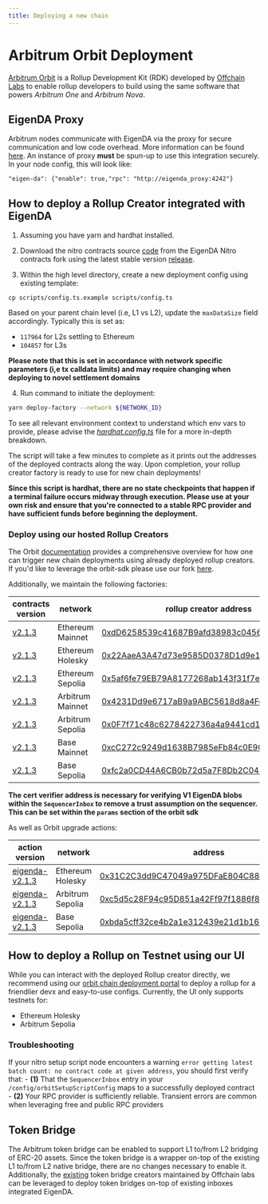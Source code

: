 ```yaml
---
title: Deploying a new chain
---
```


# Arbitrum Orbit Deployment

[Arbitrum
Orbit](https://docs.arbitrum.io/launch-orbit-chain/orbit-gentle-introduction) is
a Rollup Development Kit (RDK) developed by [Offchain
Labs](https://www.offchainlabs.com/) to enable rollup developers to build
 using the same software that powers *Arbitrum One* and *Arbitrum Nova*.

## EigenDA Proxy

Arbitrum nodes communicate with EigenDA via the proxy for secure communication and low code overhead. More information can be found [here](../../eigenda-proxy/eigenda-proxy.md). An instance of proxy **must** be spun-up to use this integration securely. In your node config, this will look like:
```
"eigen-da": {"enable": true,"rpc": "http://eigenda_proxy:4242"}
```

## How to deploy a Rollup Creator integrated with EigenDA

1. Assuming you have yarn and hardhat installed. 

2. Download the nitro contracts source [code](https://github.com/Layr-Labs/nitro-contracts) from the EigenDA Nitro contracts fork using the latest stable version [release](https://github.com/Layr-Labs/nitro-contracts/releases).

3. Within the high level directory, create a new deployment config using existing template:
```
cp scripts/config.ts.example scripts/config.ts
```

Based on your parent chain level (i.e, L1 vs L2), update the `maxDataSize` field accordingly. Typically this is set as:
- `117964` for L2s settling to Ethereum
- `104857` for L3s

**Please note that this is set in accordance with network specific parameters (i,e tx calldata limits) and may require changing when deploying to novel settlement domains**

4. Run command to initiate the deployment:
```bash
yarn deploy-factory --network ${NETWORK_ID} 
```

To see all relevant environment context to understand which env vars to provide, please advise the [*hardhat.config.ts*](https://github.com/Layr-Labs/nitro-contracts/blob/278fdbc39089fa86330f0c23f0a05aee61972c84/hardhat.config.ts) file for a more in-depth breakdown. 

The script will take a few minutes to complete as it prints out the addresses of the deployed contracts along the way. Upon completion, your rollup creator factory is ready to use for new chain deployments!

**Since this script is hardhat, there are no state checkpoints that happen if a terminal failure occurs midway through execution. Please use at your own risk and ensure that you're connected to a stable RPC provider and have sufficient funds before beginning the deployment.**

### Deploy using our hosted Rollup Creators
The Orbit [documentation](https://docs.arbitrum.io/launch-orbit-chain/how-tos/orbit-sdk-deploying-rollup-chain) provides a comprehensive overview for how one can trigger new chain deployments using already deployed rollup creators. If you'd like to leverage the orbit-sdk please use our fork [here](https://github.com/Layr-Labs/eigenda-orbit-sdk).

Additionally, we maintain the following factories:

| contracts version | network | rollup creator address | cert verifier address |
|---------|---------|---------|-----------|
| [v2.1.3](https://github.com/Layr-Labs/nitro-contracts/releases/tag/v2.1.3)  | Ethereum Mainnet | [0xdD6258539c41687B9afd38983c0456493423C73d](https://etherscan.io/address/0xdD6258539c41687B9afd38983c0456493423C73d#code) | [0x787c88E70900f6AE10E7B9D18024482895EBD1eb](https://etherscan.io/address/0x787c88E70900f6AE10E7B9D18024482895EBD1eb#code) |
| [v2.1.3](https://github.com/Layr-Labs/nitro-contracts/releases/tag/v2.1.3)  | Ethereum Holesky | [0x22AaeA3A47d73e9585D0378D1d9e1CeF7Cd8c6a1](https://holesky.etherscan.io/address/0x22AaeA3A47d73e9585D0378D1d9e1CeF7Cd8c6a1#code) | [0xFe52fE1940858DCb6e12153E2104aD0fDFbE1162](https://holesky.etherscan.io/address/0xFe52fE1940858DCb6e12153E2104aD0fDFbE1162#code) |
| [v2.1.3](https://github.com/Layr-Labs/nitro-contracts/releases/tag/v2.1.3)  | Ethereum Sepolia | [0x5af6fe79EB79A8177268ab143f31f7e0A9b7Fd53](https://sepolia.etherscan.io/address/0x5af6fe79EB79A8177268ab143f31f7e0A9b7Fd53#code) | [0xb1ffa45789f1e3ea513d58202389c8eea1e6de4e](https://sepolia.etherscan.io/address/0xb1ffa45789f1e3ea513d58202389c8eea1e6de4e#code) |
| [v2.1.3](https://github.com/Layr-Labs/nitro-contracts/releases/tag/v2.1.3)  | Arbitrum Mainnet | [0x4231Dd9e6717aB9a9ABC5618d8a4Fcf1a432F698](https://arbiscan.io/address/0x4231Dd9e6717aB9a9ABC5618d8a4Fcf1a432F698#code) | **NA** |
| [v2.1.3](https://github.com/Layr-Labs/nitro-contracts/releases/tag/v2.1.3)  | Arbitrum Sepolia | [0x0F7f71c48c6278422736a4a9441cd1d59ba0C2dB](https://sepolia.arbiscan.io/address/0x0F7f71c48c6278422736a4a9441cd1d59ba0C2dB#code) | **NA** |
| [v2.1.3](https://github.com/Layr-Labs/nitro-contracts/releases/tag/v2.1.3)  | Base Mainnet     | [0xcC272c9249d1638B7985eFb84c0E9Cdc001b73F7](https://basescan.org/address/0xcC272c9249d1638B7985eFb84c0E9Cdc001b73F7#code) | **NA** |
| [v2.1.3](https://github.com/Layr-Labs/nitro-contracts/releases/tag/v2.1.3)  | Base Sepolia     | [0xfc2a0CD44A6CB0b72d5a7F8Db2C044F62db50781](https://sepolia.basescan.org/address/0xfc2a0CD44A6CB0b72d5a7F8Db2C044F62db50781) | **NA**


**The cert verifier address is necessary for verifying V1 EigenDA blobs within the `SequencerInbox` to remove a trust assumption on the sequencer. This can be set within the `params` section of the orbit sdk**

As well as Orbit upgrade actions:

| action version | network | address |
|---------|---------|---------|
| [eigenda-v2.1.3](https://github.com/Layr-Labs/orbit-actions/blob/63ba07bbaa849117d2074ccd3c90c2628c58b36d/scripts/foundry/contract-upgrades/eigenda-v2.1.3/README.md)  | Ethereum Holesky | [0x31C2C3dd9C47049a975DFaE804C886333CDCF9BB](https://holesky.etherscan.io/address/0x31C2C3dd9C47049a975DFaE804C886333CDCF9BB#code) | 
| [eigenda-v2.1.3](https://github.com/Layr-Labs/orbit-actions/blob/63ba07bbaa849117d2074ccd3c90c2628c58b36d/scripts/foundry/contract-upgrades/eigenda-v2.1.3/README.md)  | Arbitrum Sepolia | [0xc5d5c28F94c95D851a42Ff97f1886f8af505BD04](https://sepolia.arbiscan.io/address/0xc5d5c28F94c95D851a42Ff97f1886f8af505BD04#code) | 
| [eigenda-v2.1.3](https://github.com/Layr-Labs/orbit-actions/blob/63ba07bbaa849117d2074ccd3c90c2628c58b36d/scripts/foundry/contract-upgrades/eigenda-v2.1.3/README.md)  | Base Sepolia     | [0xbda5cff32ce4b2a1e312439e21d1b163d48b0936](https://sepolia.basescan.org/address/0xbda5cff32ce4b2a1e312439e21d1b163d48b0936) | [0xA0735f425792eCcDA1b8f50ceB36B05635c77D63](https://sepolia.basescan.org/address/0xa0735f425792eccda1b8f50ceb36b05635c77d63)


## How to deploy a Rollup on Testnet using our UI

While you can interact with the deployed Rollup creator directly, we recommend using our [orbit chain deployment portal](https://orbit.eigenda.xyz/) to deploy a rollup for a friendlier devx and easy-to-use configs. Currently, the UI only supports testnets for:
- Ethereum Holesky
- Arbitrum Sepolia


### Troubleshooting
If your nitro setup script node encounters a warning `error getting latest batch count: no contract code at given address`, you should first verify that:
    - **(1)** That the `SequencerInbox` entry in your `/config/orbitSetupScriptConfig` maps to a successfully deployed contract
    - **(2)** Your RPC provider is sufficiently reliable. Transient errors are common when leveraging free and public RPC providers

## Token Bridge

The Arbitrum token bridge can be enabled to support L1 to/from L2 bridging of ERC-20 assets. Since the token bridge is a wrapper on-top of the existing L1 to/from L2 native bridge, there are no changes necessary to enable it. Additionally, the [existing](https://docs.arbitrum.io/build-decentralized-apps/reference/contract-addresses#token-bridge-smart-contracts) token bridge creators maintained by Offchain labs can be leveraged to deploy token bridges on-top of existing inboxes integrated EigenDA.